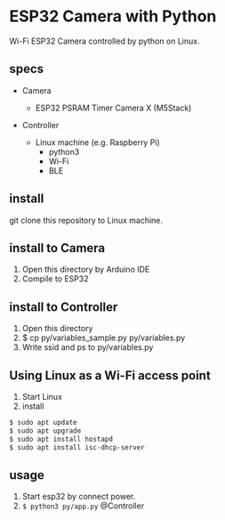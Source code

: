 # ESP32 Camera with Python

Wi-Fi ESP32 Camera controlled by python on Linux.

## specs

* Camera
    * ESP32 PSRAM Timer Camera X (M5Stack)

* Controller
    * Linux machine (e.g. Raspberry Pi)
        * python3
        * Wi-Fi
        * BLE


## install

git clone this repository to Linux machine.

## install to Camera

1. Open this directory by Arduino IDE
2. Compile to ESP32


## install to Controller

1. Open this directory
2. $ cp py/variables_sample.py py/variables.py
3. Write ssid and ps to py/variables.py


## Using Linux as a Wi-Fi access point

1. Start Linux
2. install
```bash
$ sudo apt update
$ sudo apt upgrade
$ sudo apt install hostapd
$ sudo apt install isc-dhcp-server
```

## usage

1. Start esp32 by connect power.
2. `$ python3 py/app.py` @Controller